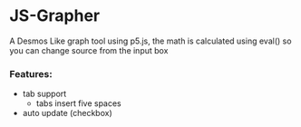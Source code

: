 # JS-Grapher
A Desmos Like graph tool using p5.js, the math is calculated using eval() so you can change source from the input box

### Features:
- tab support
  - tabs insert five spaces
- auto update (checkbox)
